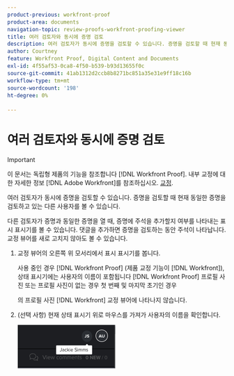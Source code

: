 ```yaml
---
product-previous: workfront-proof
product-area: documents
navigation-topic: review-proofs-workfront-proofing-viewer
title: 여러 검토자와 동시에 증명 검토
description: 여러 검토자가 동시에 증명을 검토할 수 있습니다. 증명을 검토할 때 현재 동일한 증명을 검토하고 있는 다른 사용자를 볼 수 있습니다.
author: Courtney
feature: Workfront Proof, Digital Content and Documents
exl-id: 4f55af53-0ca8-4f50-b539-b93d13655f0c
source-git-commit: 41ab1312d2ccb8b8271bc851a35e31e9ff18c16b
workflow-type: tm+mt
source-wordcount: '198'
ht-degree: 0%

---
```


# 여러 검토자와 동시에 증명 검토

>[!IMPORTANT]
>
>이 문서는 독립형 제품의 기능을 참조합니다 [!DNL Workfront Proof]. 내부 교정에 대한 자세한 정보 [!DNL Adobe Workfront]를 참조하십시오. [교정](../../../review-and-approve-work/proofing/proofing.md).

여러 검토자가 동시에 증명을 검토할 수 있습니다. 증명을 검토할 때 현재 동일한 증명을 검토하고 있는 다른 사용자를 볼 수 있습니다.

다른 검토자가 증명과 동일한 증명을 열 때, 증명에 주석을 추가할지 여부를 나타내는 표시 표시기를 볼 수 있습니다. 댓글을 추가하면 증명을 검토하는 동안 주석이 나타납니다. 교정 뷰어를 새로 고치지 않아도 볼 수 있습니다.

1. 교정 뷰어의 오른쪽 위 모서리에서 표시 표시기를 봅니다.

   사용 중인 경우 [!DNL Workfront Proof] (제품 교정 기능이 [!DNL Workfront]), 상태 표시기에는 사용자의 이름이 포함됩니다 [!DNL Workfront Proof] 프로필 사진 또는 프로필 사진이 없는 경우 첫 번째 및 마지막 초기인 경우

   의 프로필 사진 [!DNL Workfront] 교정 뷰어에 나타나지 않습니다.

1. (선택 사항) 현재 상태 표시기 위로 마우스를 가져가 사용자의 이름을 확인합니다.

   ![](assets/proof-presence.png)
